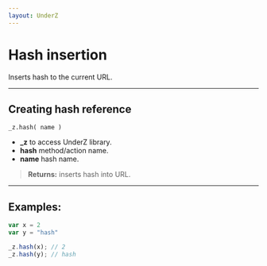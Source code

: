 ```yaml
---
layout: UnderZ
---
```

# Hash insertion
Inserts hash to the current URL.

***

## Creating hash reference
```
_z.hash( name ) 
```

* **_z** to access UnderZ library.
* **hash** method/action name.
* **name** hash name. 

> **Returns:**  inserts hash into URL.

***

## Examples: 

```js
var x = 2
var y = "hash" 

_z.hash(x); // 2
_z.hash(y); // hash

``` 